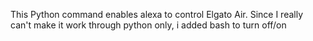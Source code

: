 This Python command enables alexa to control Elgato Air. Since I really can't make it work through python only, i added bash to turn off/on
